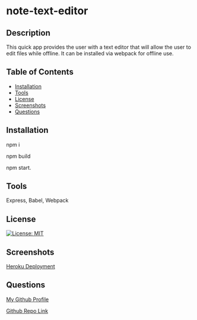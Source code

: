 # note-text-editor

  ## Description
  This quick app provides the user with a text editor that will allow the user to edit files while offline. It can be installed via webpack for offline use. 
  
  ## Table of Contents
  
  - [Installation](#installation)
  - [Tools](#tools)
  - [License](#license)
  - [Screenshots](#screenshots)
  - [Questions](#questions)
  
  
  ## Installation
  
  npm i 
  
  npm build
  
  npm start.
  
  
  ## Tools
  
 Express, Babel, Webpack
  
  
  ## License

[![License: MIT](https://img.shields.io/badge/License-MIT-blue.svg)](https://opensource.org/licenses/MIT)
  
  
  ## Screenshots
  [Heroku Deployment](https://bp-note-text-editor.herokuapp.com/)

  ## Questions

  [My Github Profile](https://github.com/BPpearsall)

  [Github Repo Link](https://github.com/BPpearsall/note-text-editor)